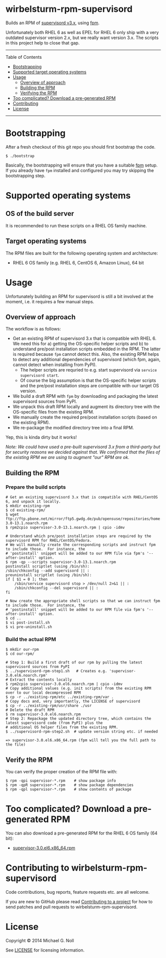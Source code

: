 # wirbelsturm-rpm-supervisord

Builds an RPM of [supervisord v3.x](http://www.supervisord.org/), using [fpm](https://github.com/jordansissel/fpm).

Unfortunately both RHEL 6 as well as EPEL for RHEL 6 only ship with a very outdated supervisor version 2.x, but we
really want version 3.x.  The scripts in this project help to close that gap.

---

Table of Contents

* <a href="#bootstrap">Bootstrapping</a>
* <a href="#supported-os">Supported target operating systems</a>
* <a href="#usage">Usage</a>
    * <a href="#overview">Overview of approach</a>
    * <a href="#build">Building the RPM</a>
    * <a href="#verify">Verifying the RPM</a>
* <a href="#easy-way-out">Too complicated? Download a pre-generated RPM</a>
* <a href="#contributing">Contributing</a>
* <a href="#license">License</a>

---

<a name="bootstrap"></a>

# Bootstrapping

After a fresh checkout of this git repo you should first bootstrap the code.

    $ ./bootstrap

Basically, the bootstrapping will ensure that you have a suitable [fpm](https://github.com/jordansissel/fpm) setup.
If you already have `fpm` installed and configured you may try skipping the bootstrapping step.


<a name="supported-os"></a>

# Supported operating systems

## OS of the build server

It is recommended to run these scripts on a RHEL OS family machine.


## Target operating systems

The RPM files are built for the following operating system and architecture:

* RHEL 6 OS family (e.g. RHEL 6, CentOS 6, Amazon Linux), 64 bit


<a name="usage"></a>

# Usage

Unfortunately building an RPM for supervisord is still a bit involved at the moment, i.e. it requires a few
manual steps.


<a name="overview"></a>

## Overview of approach

The workflow is as follows:

* Get an existing RPM of supervisord 3.x that is compatible with RHEL 6.  We need this for a) getting the OS-specific
  helper scripts and b) to understand pre/post installation scripts embedded in the RPM.  The latter is required
  because `fpm` cannot detect this.  Also, the existing RPM helps to detect any additional dependencies of supervisord
  (which fpm, again, cannot detect when installing from PyPI).
    * The helper scripts are requried to e.g. start supervisord via `service supervisord start`.
    * Of course the big assumption is that the OS-specific helper scripts and the pre/post installation steps are
      compatible with our target OS version.
* We build a draft RPM with `fpm` by downloading and packaging the latest supervisord sources from PyPI.
* We unpack this draft RPM locally and augment its directory tree with the OS-specific files from the existing RPM.
* We manually create the required pre/post installation scripts (based on the existing RPM).
* We re-package the modified directory tree into a final RPM.

Yep, this is kinda dirty but it works!

_Note: We could have used a pre-built supervisord 3.x from a third-party but for security reasons we decided against_
_that.  We confirmed that the files of the existing RPM we are using to augment "our" RPM are ok._


<a name="build"></a>

## Building the RPM

### Prepare the build scripts

    # Get an existing supervisord 3.x that is compatible with RHEL/CentOS 6, and unpack it locally.
    $ mkdir existing-rpm
    $ cd existing-rpm/
    $ wget ftp://ftp.pbone.net/mirror/ftp5.gwdg.de/pub/opensuse/repositories/home:/presbrey:/py/EL6/noarch/supervisor-3.0-13.1.noarch.rpm
    $ rpm2cpio supervisor-3.0-13.1.noarch.rpm | cpio -idmv

    # Understand which pre/post installation steps are required by the supervisord RPM for RHEL/CentOS/Fedora.
    # We will manually create the corresponding scripts and instruct fpm to include those.  For instance, the
    # 'postinstall' snippet will be added to our RPM file via fpm's '--after-install' option.
    $ rpm -qp --scripts supervisor-3.0-13.1.noarch.rpm
    postinstall scriptlet (using /bin/sh):
    /sbin/chkconfig --add supervisord || :
    preuninstall scriptlet (using /bin/sh):
    if [ $1 = 0 ]; then
        /sbin/service supervisord stop > /dev/null 2>&1 || :
        /sbin/chkconfig --del supervisord || :
    fi

    # Now create the appropriate shell scripts so that we can instruct fpm to include those.  For instance, the
    # 'postinstall' snippet will be added to our RPM file via fpm's '--after-install' option.
    $ cd ..
    $ vi post-install.sh
    $ vi pre-uninstall.sh


### Build the actual RPM

    $ mkdir our-rpm
    $ cd our-rpm/

    # Step 1: Build a first draft of our rpm by pulling the latest supervisord sources from PyPI
    $ ../supervisord-rpm-step1.sh   # Creates e.g. 'supervisor-3.0.el6.noarch.rpm'
    # Extract the contents locally
    $ rpm2cpio supervisor-3.0.el6.noarch.rpm | cpio -idmv
    # Copy additional values (e.g. init scripts) from the existing RPM over to our local decompressed RPM
    $ cp -r ../existing-rpm/etc ../existing-rpm/var .
    # Copy docs and, very importantly, the LICENSE of supervisord
    $ cp -r ../existing-rpm/usr/share ./usr
    # Delete the draft RPM
    $ rm supervisor-3.0.el6.noarch.rpm
    # Step 2: Repackage the updated directory tree, which contains the latest supervisord code (from PyPI) plus the
    # additional OS helper files from the existing RPM.
    $ ../supervisord-rpm-step2.sh  # update version string etc. if needed

    => supervisor-3.0.el6.x86_64.rpm (fpm will tell you the full path to the file)


<a name="verify"></a>

## Verify the RPM

You can verify the proper creation of the RPM file with:

    $ rpm -qpi supervisor-*.rpm    # show package info
    $ rpm -qpR supervisor-*.rpm    # show package dependencies
    $ rpm -qpl supervisor-*.rpm    # show contents of package


<a name="easy-way-out"></a>

# Too complicated? Download a pre-generated RPM

You can also download a pre-generated RPM for the RHEL 6 OS family (64 bit):

* [supervisor-3.0.el6.x86_64.rpm](https://yum.miguno.com/bigdata/redhat/6/x86_64/supervisor-3.0.el6.x86_64.rpm)


<a name="contributing"></a>

# Contributing to wirbelsturm-rpm-supervisord

Code contributions, bug reports, feature requests etc. are all welcome.

If you are new to GitHub please read [Contributing to a project](https://help.github.com/articles/fork-a-repo) for how
to send patches and pull requests to wirbelsturm-rpm-supervisord.


<a name="license"></a>

# License

Copyright © 2014 Michael G. Noll

See [LICENSE](LICENSE) for licensing information.
